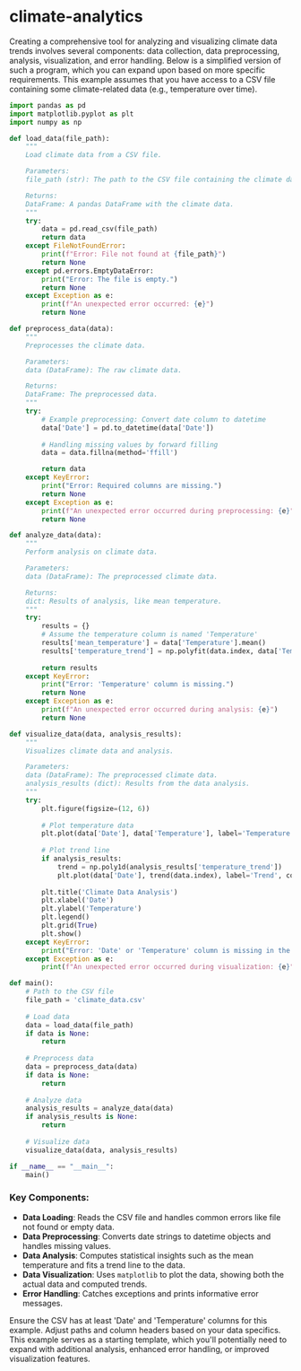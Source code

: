 # climate-analytics

Creating a comprehensive tool for analyzing and visualizing climate data trends involves several components: data collection, data preprocessing, analysis, visualization, and error handling. Below is a simplified version of such a program, which you can expand upon based on more specific requirements. This example assumes that you have access to a CSV file containing some climate-related data (e.g., temperature over time).

```python
import pandas as pd
import matplotlib.pyplot as plt
import numpy as np

def load_data(file_path):
    """
    Load climate data from a CSV file.

    Parameters:
    file_path (str): The path to the CSV file containing the climate data.

    Returns:
    DataFrame: A pandas DataFrame with the climate data.
    """
    try:
        data = pd.read_csv(file_path)
        return data
    except FileNotFoundError:
        print(f"Error: File not found at {file_path}")
        return None
    except pd.errors.EmptyDataError:
        print("Error: The file is empty.")
        return None
    except Exception as e:
        print(f"An unexpected error occurred: {e}")
        return None

def preprocess_data(data):
    """
    Preprocesses the climate data.

    Parameters:
    data (DataFrame): The raw climate data.

    Returns:
    DataFrame: The preprocessed data.
    """
    try:
        # Example preprocessing: Convert date column to datetime
        data['Date'] = pd.to_datetime(data['Date'])
        
        # Handling missing values by forward filling
        data = data.fillna(method='ffill')

        return data
    except KeyError:
        print("Error: Required columns are missing.")
        return None
    except Exception as e:
        print(f"An unexpected error occurred during preprocessing: {e}")
        return None

def analyze_data(data):
    """
    Perform analysis on climate data.

    Parameters:
    data (DataFrame): The preprocessed climate data.

    Returns:
    dict: Results of analysis, like mean temperature.
    """
    try:
        results = {}
        # Assume the temperature column is named 'Temperature'
        results['mean_temperature'] = data['Temperature'].mean()
        results['temperature_trend'] = np.polyfit(data.index, data['Temperature'], 1)
        
        return results
    except KeyError:
        print("Error: 'Temperature' column is missing.")
        return None
    except Exception as e:
        print(f"An unexpected error occurred during analysis: {e}")
        return None

def visualize_data(data, analysis_results):
    """
    Visualizes climate data and analysis.

    Parameters:
    data (DataFrame): The preprocessed climate data.
    analysis_results (dict): Results from the data analysis.
    """
    try:
        plt.figure(figsize=(12, 6))
        
        # Plot temperature data
        plt.plot(data['Date'], data['Temperature'], label='Temperature', color='tab:blue')
        
        # Plot trend line
        if analysis_results:
            trend = np.poly1d(analysis_results['temperature_trend'])
            plt.plot(data['Date'], trend(data.index), label='Trend', color='tab:red')
        
        plt.title('Climate Data Analysis')
        plt.xlabel('Date')
        plt.ylabel('Temperature')
        plt.legend()
        plt.grid(True)
        plt.show()
    except KeyError:
        print("Error: 'Date' or 'Temperature' column is missing in the data.")
    except Exception as e:
        print(f"An unexpected error occurred during visualization: {e}")

def main():
    # Path to the CSV file
    file_path = 'climate_data.csv'
    
    # Load data
    data = load_data(file_path)
    if data is None:
        return
    
    # Preprocess data
    data = preprocess_data(data)
    if data is None:
        return
    
    # Analyze data
    analysis_results = analyze_data(data)
    if analysis_results is None:
        return
    
    # Visualize data
    visualize_data(data, analysis_results)

if __name__ == "__main__":
    main()
```

### Key Components:
- **Data Loading**: Reads the CSV file and handles common errors like file not found or empty data.
- **Data Preprocessing**: Converts date strings to datetime objects and handles missing values.
- **Data Analysis**: Computes statistical insights such as the mean temperature and fits a trend line to the data.
- **Data Visualization**: Uses `matplotlib` to plot the data, showing both the actual data and computed trends.
- **Error Handling**: Catches exceptions and prints informative error messages. 

Ensure the CSV has at least 'Date' and 'Temperature' columns for this example. Adjust paths and column headers based on your data specifics. This example serves as a starting template, which you'll potentially need to expand with additional analysis, enhanced error handling, or improved visualization features.
